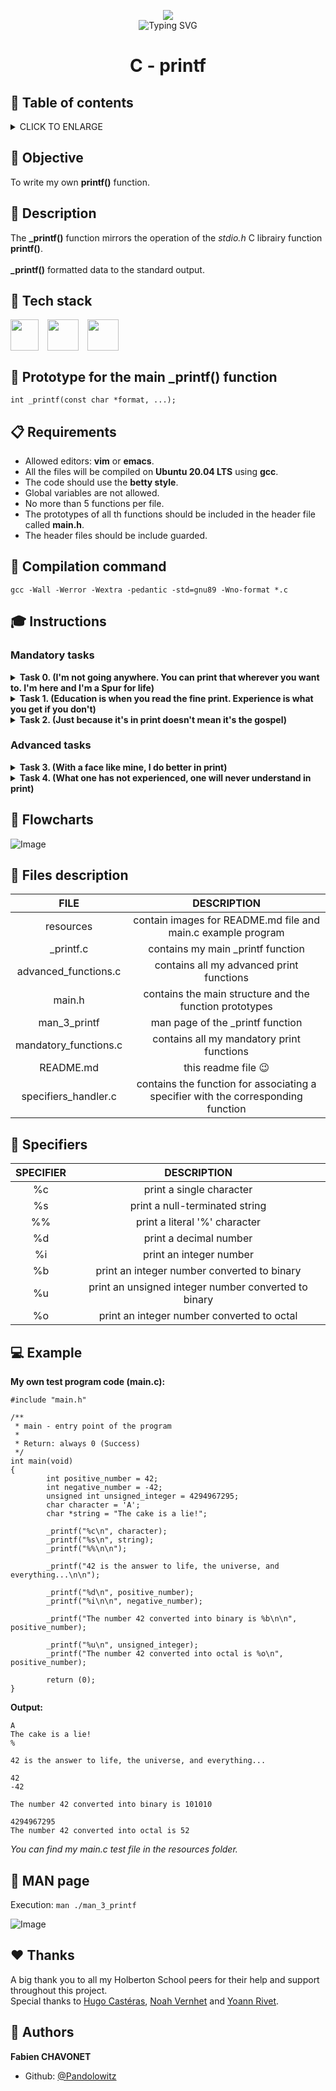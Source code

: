 <p align="center">
	<img src="https://apply.holbertonschool.com/holberton-logo.png">
	<br>
	<img src="https://readme-typing-svg.herokuapp.com?font=Open+Sans&weight=900&pause=1000&color=1D5ABD&center=true&vCenter=true&width=500&lines=LOW+LEVEL+PROGRAMMING+PROJECT+IN+C" alt="Typing SVG" />
</p>

#

# <p align="center">C - printf</p>

## :bookmark: Table of contents
<details>
        <summary>
		CLICK TO ENLARGE
        </summary>
		 </summary>
        :memo: <a href="#objective">Objective</a>
		<br>
		:page_facing_up: <a href="#description">Description</a>
        <br>
        :hammer: <a href="#tech-stack">Tech stack</a>
        <br>
        :floppy_disk: <a href="#prototype">Prototype for the main _printf() function</a>
        <br>
        :clipboard: <a href="#requirements">Requirements</a>
        <br>
        :floppy_disk: <a href="#compilation-command">Compilation command</a>
        <br>
        :mortar_board: <a href="#instructions">Instructions</a>
        <br>
        :bookmark_tabs: <a href="#flowcharts">Flowcharts</a>
        <br>
        :open_file_folder: <a href="#files-description">Files description</a>
        <br>
        :floppy_disk: <a href="#specifiers">Specifiers</a>
        <br>
        :computer: <a href="#example">Example</a>
        <br>
        :blue_book: <a href="#man-page">MAN page</a>
        <br>
        :heartpulse: <a href="#thanks">Thanks</a>
        <br>
        :construction_worker: <a href="#authors">Authors</a>
</details>

## :memo: <span id="objective">Objective</span>
To write my own **printf()** function.

## :page_facing_up: <span id="description">Description</span>
The **_printf()** function mirrors the operation of the *stdio.h* C librairy function **printf()**.
<br><br>
**_printf()** formatted data to the standard output.

## :hammer: <span id="tech-stack">Tech stack</a>

<div style="display: flex;">
	<img width="45px" height="50px" src="https://upload.wikimedia.org/wikipedia/commons/1/19/C_Logo.png">
	&emsp;
	<img width="50px" height="50px" src="https://upload.wikimedia.org/wikipedia/commons/thumb/a/ab/Logo-ubuntu_cof-orange-hex.svg/1200px-Logo-ubuntu_cof-orange-hex.svg.png">
	&emsp;
	<img wigth="50px" height="50px" src="https://upload.wikimedia.org/wikipedia/commons/thumb/9/9f/Vimlogo.svg/544px-Vimlogo.svg.png">
</div>

## :floppy_disk: <span id="prototype">Prototype for the main _printf() function</a>
`int _printf(const char *format, ...);`

## :clipboard: <span id="requirements">Requirements</span>
- Allowed editors: **vim** or **emacs**.
- All the files will be compiled on **Ubuntu 20.04 LTS** using **gcc**.
- The code should use the **betty style**.
- Global variables are not allowed.
- No more than 5 functions per file.
- The prototypes of all th functions should be included in the header file called **main.h**.
- The header files should be include guarded.

## :floppy_disk: <span id="compilation-command">Compilation command</a>
`gcc -Wall -Werror -Wextra -pedantic -std=gnu89 -Wno-format *.c`

## :mortar_board: <span id="instructions">Instructions</span>

### <span id="mandatory-tasks">Mandatory tasks</span>

<details>
	<summary>
		<b>Task 0. (I'm not going anywhere. You can print that wherever you want to. I'm here and I'm a Spur for life)</b>
	</summary>
	<ul>
		<li>Returns: the number of characters printed.
		<br>
		(excluding the null byte used to end output to strings).</li>
		<li>Write output to stdout, the standard output stream.</li>
		<li>Format is a character string. The format string is composed of zero or more directives. See man 3 printf for more detail. You need to handle the following conversion specifiers:</li>
		<ul>
			<li>c</li>
			<li>s</li>
			<li>%</li>
		</ul>
		<li>You don’t have to reproduce the buffer handling of the C library printf function.</li>
		<li>You don’t have to handle the flag characters.</li>
		<li>You don’t have to handle field width.</li>
		<li>You don’t have to handle precision.</li>
		<li>You don’t have to handle the length modifie.</li>
	</ul>
</details>

<details>
	<summary>
		<b>Task 1. (Education is when you read the fine print. Experience is what you get if you don't)</b>
	</summary>
	<ul>
		<li>Handle the following conversion specifiers:</li>
		<ul>
			<li>d</li>
			<li>i</li>
		</ul>
		<li>You don’t have to handle the flag characters.</li>
		<li>You don’t have to handle field width.</li>
		<li>You don’t have to handle precision.</li>
		<li>You don’t have to handle the length modifiers.</li>
	</ul>
</details>

<details>
	<summary>
		<b>Task 2. (Just because it's in print doesn't mean it's the gospel)</b>
	</summary>
	<ul>
		<li>Create a man page for your function.</li>
	</ul>
</details>

### <span id="advanced-tasks">Advanced tasks</a>

<details>
	<summary>
		<b>Task 3. (With a face like mine, I do better in print)</b>
	</summary>
	<ul>
		<li>Handle the following custom conversion specifiers:</li>
		<ul>
			<li>b: the unsigned int argument is converted to binary.</li>
		</ul>
	</u>
<br>

```
alex@ubuntu:~/c/printf$ cat main.c
#include "main.h"

/**
 * main - Entry point
 *
 * Return: Always 0
 */
int main(void)
{
    _printf("%b\n", 98);
    return (0);
}
alex@ubuntu:~/c/printf$ gcc -Wall -Wextra -Werror -pedantic -std=gnu89 main.c
alex@ubuntu:~/c/printf$ ./a.out
1100010
alex@ubuntu:~/c/printf$
```
</details>

<details>
	<summary>
		<b>Task 4. (What one has not experienced, one will never understand in print)</b>
	</summary>
	<ul>
		<li>Handle the following conversion specifiers:</li>
		<ul>
			<li>u</li>
			<li>o</li>
			<li>x</li>
			<li>X</li>
		</ul>
		<li>You don’t have to handle the flag characters.</li>
		<li>You don’t have to handle field width.</li>
		<li>You don’t have to handle precision.</li>
		<li>You don’t have to handle the length modifiers.</li>
	</ul>
</details>

## :bookmark_tabs: <span id="flowcharts">Flowcharts</a>

![Image](https://github.com/Pandolowitz/holbertonschool-printf/blob/master/resources/flowchart.png?raw=true)

## :open_file_folder: <span id="files-description">Files description</span>

|         FILE          |                                    DESCRIPTION                                    |
| :-------------------: | :-------------------------------------------------------------------------------: |
|       resources       |            contain images for README.md file and main.c example program           |
|       _printf.c       |                         contains my main _printf function                         |
| advanced_functions.c  |                      contains all my advanced print functions                     |
|         main.h        |              contains the main structure and the function prototypes              |
|      man_3_printf     |                         man page of the _printf function                          |
| mandatory_functions.c |                     contains all my mandatory print functions                     |
|       README.md       |                              this readme file :wink:                              |
| specifiers_handler.c  | contains the function for associating a specifier with the corresponding function |

## :floppy_disk: <span id="specifiers">Specifiers</a>

| SPECIFIER |                     DESCRIPTION                      |
| :-------: | :--------------------------------------------------: |
|     %c    |               print a single character               |
|     %s    |           print a null-terminated string             |
|     %%    |            print a literal '%' character             |
|     %d    |              print a decimal number                  |
|     %i    |              print an integer number                 |
|     %b    |     print an integer number converted to binary      |
|     %u    | print an unsigned integer number converted to binary |
|     %o    |      print an integer number converted to octal      |

## :computer: <span id="example">Example</a>

**My own test program code (main.c):**

```
#include "main.h"

/**
 * main - entry point of the program
 *
 * Return: always 0 (Success)
 */
int main(void)
{
        int positive_number = 42;
        int negative_number = -42;
        unsigned int unsigned_integer = 4294967295;
        char character = 'A';
        char *string = "The cake is a lie!";

        _printf("%c\n", character);
        _printf("%s\n", string);
        _printf("%%\n\n");

        _printf("42 is the answer to life, the universe, and everything...\n\n");

        _printf("%d\n", positive_number);
        _printf("%i\n\n", negative_number);

        _printf("The number 42 converted into binary is %b\n\n", positive_number);

        _printf("%u\n", unsigned_integer);
        _printf("The number 42 converted into octal is %o\n", positive_number);

        return (0);
}
```

**Output:**

```
A
The cake is a lie!
%

42 is the answer to life, the universe, and everything...

42
-42

The number 42 converted into binary is 101010

4294967295
The number 42 converted into octal is 52
```

*You can find my main.c test file in the resources folder.*

## :blue_book: <span id="man-page">MAN page</a>

Execution: `man ./man_3_printf`

![Image](https://github.com/Pandolowitz/holbertonschool-printf/blob/master/resources/man_page.png?raw=true)

## :hearts: <span id="thanks">Thanks</span>

A big thank you to all my Holberton School peers for their help and support throughout this project.
<br>
Special thanks to [Hugo Castéras](https://github.com/hug0-cstrs), [Noah Vernhet](https://github.com/truuue) and [Yoann Rivet](https://github.com/SpStigma).

## :construction_worker: <span id="authors">Authors</span>
**Fabien CHAVONET**
- Github: [@Pandolowitz](https://github.com/Pandolowitz)